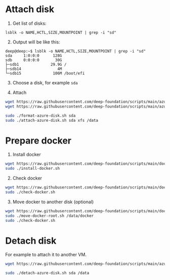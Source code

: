 # Attach disk
1. Get list of disks:

```
lsblk -o NAME,HCTL,SIZE,MOUNTPOINT | grep -i "sd"
```

2. Output will be like this:

```
deep@deep:~$ lsblk -o NAME,HCTL,SIZE,MOUNTPOINT | grep -i "sd"
sda     1:0:0:0      128G 
sdb     0:0:0:0       30G 
├─sdb1              29.9G /
├─sdb14                4M 
└─sdb15              106M /boot/efi

```

3. Choose a disk, for example `sda`

4. Attach

```sh
wget https://raw.githubusercontent.com/deep-foundation/scripts/main/azure/format-azure-disk.sh && chmod +x format-azure-disk.sh
wget https://raw.githubusercontent.com/deep-foundation/scripts/main/azure/attach-azure-disk.sh && chmod +x attach-azure-disk.sh

sudo ./format-azure-disk.sh sda
sudo ./attach-azure-disk.sh sda xfs /data
```

# Prepare docker

1. Install docker

```sh
wget https://raw.githubusercontent.com/deep-foundation/scripts/main/docker/install-docker.sh && chmod +x install-docker.sh
sudo ./install-docker.sh
```

2. Check docker

```sh
wget https://raw.githubusercontent.com/deep-foundation/scripts/main/docker/check-docker.sh && chmod +x check-docker.sh
sudo ./check-docker.sh
```

3. Move docker to another disk (optional)

```sh
wget https://raw.githubusercontent.com/deep-foundation/scripts/main/docker/move-docker-root.sh && chmod +x move-docker-root.sh
sudo ./move-docker-root.sh /data/docker
sudo ./check-docker.sh
```

# Detach disk

For example to attach it to another VM.

```sh
wget https://raw.githubusercontent.com/deep-foundation/scripts/main/azure/detach-azure-disk.sh && chmod +x detach-azure-disk.sh

sudo ./detach-azure-disk.sh sda /data
```